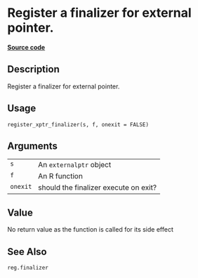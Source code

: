 

# Register a finalizer for external pointer.

[**Source code**](https://github.com/eddelbuettel/xptr//tree/master/R/#L)

## Description

Register a finalizer for external pointer.

## Usage

<pre><code class='language-R'>register_xptr_finalizer(s, f, onexit = FALSE)
</code></pre>

## Arguments

<table role="presentation">
<tr>
<td style="white-space: nowrap; font-family: monospace; vertical-align: top">
<code id="s">s</code>
</td>
<td>
An <code>externalptr</code> object
</td>
</tr>
<tr>
<td style="white-space: nowrap; font-family: monospace; vertical-align: top">
<code id="f">f</code>
</td>
<td>
An R function
</td>
</tr>
<tr>
<td style="white-space: nowrap; font-family: monospace; vertical-align: top">
<code id="onexit">onexit</code>
</td>
<td>
should the finalizer execute on exit?
</td>
</tr>
</table>

## Value

No return value as the function is called for its side effect

## See Also

<code>reg.finalizer</code>
